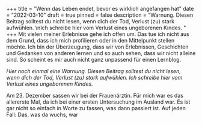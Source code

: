 +++
title = "Wenn das Leben endet, bevor es wirklich angefangen hat"
date = "2022-03-10"
draft = true
pinned = false
description = "Warnung. Diesen Beitrag solltest du nicht lesen, wenn dich der Tod, Verlust (zu) stark aufwühlen. \nIch schreibe hier vom Verlust eines ungeborenen Kindes. "
+++
Mit vielen meiner Erlebnisse gehe ich offen um. Das tue ich nicht aus dem Grund, dass ich mich profilieren oder in den Mittelpunkt stellen möchte. Ich bin der Überzeugung, dass wir von Erlebnissen, Geschichten und Gedanken von anderen lernen und so auch sehen, dass wir nicht alleine sind. So scheint es mir auch nicht ganz unpassend für einen Lernblog. 

*Hier noch einmal eine Warnung. Diesen Beitrag solltest du nicht lesen, wenn dich der Tod, Verlust (zu) stark aufwühlen. Ich schreibe hier vom Verlust eines ungeborenen Kindes.* 

Am 23. Dezember sassen wir bei der Frauenärztin. Für mich war es das allererste Mal, da ich bei einer ersten Untersuchung im Ausland war. Es ist gar nicht so einfach in Worte zu fassen, was dann passiert ist.  Auf jeden Fall: Das, was da wuchs, war
